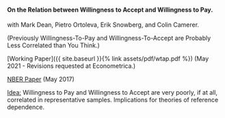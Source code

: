 ---
---

#### On the Relation between Willingness to Accept and Willingness to Pay.
with Mark Dean, Pietro Ortoleva, Erik Snowberg, and Colin Camerer.

(Previously Willingness-To-Pay and Willingness-To-Accept are Probably Less Correlated than You Think.)

[Working Paper]({{ site.baseurl }}{% link assets/pdf/wtap.pdf %}) (May 2021 - Revisions requested at Econometrica.)

[NBER Paper](https://www.nber.org/papers/w23954) (May 2017)

<ins> Idea:</ins> Willingness to Pay and Willingness to Accept are very poorly, if at all, correlated in representative samples. Implications for theories of reference dependence.  
